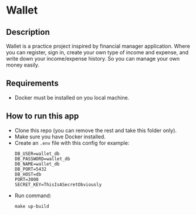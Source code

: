 # Wallet

## Description

Wallet is a practice project inspired by financial manager application. Where you can register, sign in, create your own type of income and expense, and write down your income/expense history. So you can manage your own money easily.

## Requirements
- Docker must be installed on you local machine.

## How to run this app
- Clone this repo (you can remove the rest and take this folder only).
- Make sure you have Docker installed.
- Create an `.env` file with this config for example:
  ```text
  DB_USER=wallet_db
  DB_PASSWORD=wallet_db
  DB_NAME=wallet_db
  DB_PORT=5432
  DB_HOST=db
  PORT=3000
  SECRET_KEY=ThisIsASecretObviously
  ```
- Run command:
  ```shell
  make up-build
  ```